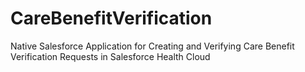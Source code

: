 # CareBenefitVerification
Native Salesforce Application for Creating and Verifying Care Benefit Verification Requests in Salesforce Health Cloud
